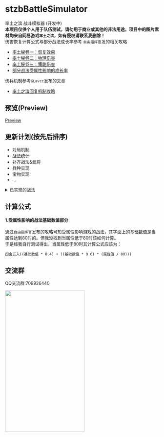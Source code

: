 # stzbBattleSimulator
率土之滨 战斗模拟器 (开发中)  
**本项目仅供个人用于队伍测试，请勿用于商业或其他的非法用途。项目中的图片素材均来自网易游戏`率土之滨`，如有侵权请联系我删除！**  
伤害恢复计算公式与部分战法成长率参考 `自由指挥官`发的相关攻略   
* [率土秘卷一：恢复效果](https://ds.163.com/feed/61d6fcb5849ee2000141813e)
* [率土秘卷二：物理伤害](https://ds.163.com/feed/61d80f25c5a3250001371489)
* [率土秘卷三：策略伤害](https://ds.163.com/feed/61d960a5c5a3250001385b66)
* [部分战法受属性影响的成长率](https://ds.163.com/feed/60ba5ac4517f0f055ad52ce0)

伤兵机制参考`GLavcc`发布的文章
* [率土之滨回复机制攻略](https://zhuanlan.zhihu.com/p/72242489)

## 预览(Preview)
[Preview](https://stzb-battle-simulator.vercel.app/?_blank)

## 更新计划(按先后排序)
- 对局机制
- 战法统计
- 补齐战法&武将
- 兵种实现
- 宝物实现
- ...

<details>
<summary>已实现的战法</summary>

  
* [A] 先驱突击
* [A] 温酒斩将
* [S] 血践黄砂
* [A] 方阵突击
* [A] 钝兵挫锐
* [S] 皇裔流离
* [S] 其疾如风
* [S] 奋疾先登
* [S] 奇兵拒北
* [S] 忠克猛烈
* [A] 愈战愈勇
* [S] 浑水摸鱼
* [S] 金匮要略
* [S] 大赏三军
* [S] 神兵天降
* [S] 避其锋芒
* [S] 无心恋战
* [S] 白衣渡江
* [S] 反计之策
* [A] 威震河朔
* [B] 百战精兵

</details>

## 计算公式
#### 1.受属性影响的战法基础数值部分
通过`自由指挥官`发布的攻略可知受属性影响游戏的战法，其字面上的基础数值是当属性达到80时的。但我没找到当属性低于80时该如何计算。  
于是经我自行测试得出，当属性低于80时其计算公式应该为：  
```
四舍五入((基础数值 * 0.4) + ((基础数值 * 0.6) * (属性值 / 80)))
```
## 交流群
QQ交流群:709926440 

<img src="https://stzb-battle-simulator.vercel.app/group.jpg" width="260" height="462">